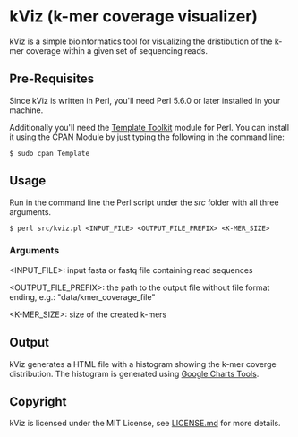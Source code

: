 # kViz (k-mer coverage visualizer)
kViz is a simple bioinformatics tool for visualizing the dristibution of the k-mer coverage within a given set of sequencing reads.

## Pre-Requisites
Since kViz is written in Perl, you'll need Perl 5.6.0 or later installed in your machine.

Additionally you'll need the [Template Toolkit](http://www.template-toolkit.com/) module for Perl. You can install it using the CPAN Module by just typing the following in the command line:
```
$ sudo cpan Template
```

## Usage
Run in the command line the Perl script under the *src* folder with all three arguments.
```
$ perl src/kviz.pl <INPUT_FILE> <OUTPUT_FILE_PREFIX> <K-MER_SIZE>
```

### Arguments
\<INPUT_FILE\>: input fasta or fastq file containing read sequences

\<OUTPUT_FILE_PREFIX\>: the path to the output file without file format ending, e.g.: "data/kmer_coverage_file"

\<K-MER_SIZE\>: size of the created k-mers

## Output
kViz generates a HTML file with a histogram showing the k-mer coverge distribution. The histogram is generated using [Google Charts Tools](https://developers.google.com/chart/).

## Copyright
kViz is licensed under the MIT License, see [LICENSE.md](LICENSE.md) for more details.
